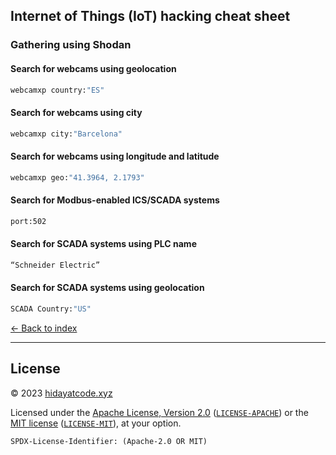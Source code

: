 ## Internet of Things (IoT) hacking cheat sheet

### Gathering using Shodan

#### Search for webcams using geolocation

```sh
webcamxp country:"ES"
```

#### Search for webcams using city

```sh
webcamxp city:"Barcelona"
```

#### Search for webcams using longitude and latitude

```sh
webcamxp geo:"41.3964, 2.1793"
```

#### Search for Modbus-enabled ICS/SCADA systems

```sh
port:502
```

#### Search for SCADA systems using PLC name

```sh
“Schneider Electric”
```

#### Search for SCADA systems using geolocation

```sh
SCADA Country:"US"
```




[<- Back to index](README.md)

---
## License

© 2023 [hidayatcode.xyz](https://www.hidayatcode.xyz/)

Licensed under the [Apache License, Version 2.0](https://www.apache.org/licenses/LICENSE-2.0) ([`LICENSE-APACHE`](LICENSE-APACHE)) or the [MIT license](https://opensource.org/licenses/MIT) ([`LICENSE-MIT`](LICENSE-MIT)), at your option.

`SPDX-License-Identifier: (Apache-2.0 OR MIT)`
